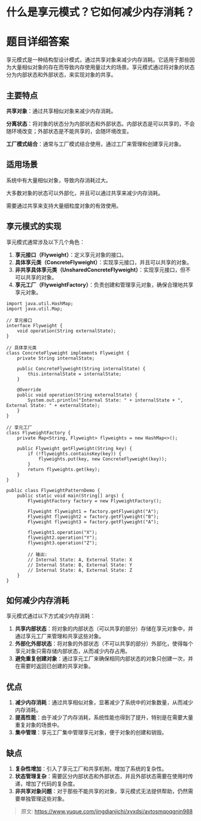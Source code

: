 # 什么是享元模式？它如何减少内存消耗？

# 题目详细答案
享元模式是一种结构型设计模式，通过共享对象来减少内存消耗。它适用于那些因为大量相似对象的存在而导致内存使用量过大的场景。享元模式通过将对象的状态分为内部状态和外部状态，来实现对象的共享。

## 主要特点
**共享对象**：通过共享相似对象来减少内存消耗。

**分离状态**：将对象的状态分为内部状态和外部状态。内部状态是可以共享的，不会随环境改变；外部状态是不能共享的，会随环境改变。

**工厂模式结合**：通常与工厂模式结合使用，通过工厂来管理和创建享元对象。

## 适用场景
系统中有大量相似对象，导致内存消耗过大。

大多数对象的状态可以外部化，并且可以通过共享来减少内存消耗。

需要通过共享来支持大量细粒度对象的有效使用。

## 享元模式的实现
享元模式通常涉及以下几个角色：

1. **享元接口（Flyweight）**：定义享元对象的接口。
2. **具体享元类（ConcreteFlyweight）**：实现享元接口，并且可以共享的对象。
3. **非共享具体享元类（UnsharedConcreteFlyweight）**：实现享元接口，但不可以共享的对象。
4. **享元工厂（FlyweightFactory）**：负责创建和管理享元对象，确保合理地共享享元对象。

```plain
import java.util.HashMap;
import java.util.Map;

// 享元接口
interface Flyweight {
    void operation(String externalState);
}

// 具体享元类
class ConcreteFlyweight implements Flyweight {
    private String internalState;

    public ConcreteFlyweight(String internalState) {
        this.internalState = internalState;
    }

    @Override
    public void operation(String externalState) {
        System.out.println("Internal State: " + internalState + ", External State: " + externalState);
    }
}

// 享元工厂
class FlyweightFactory {
    private Map<String, Flyweight> flyweights = new HashMap<>();

    public Flyweight getFlyweight(String key) {
        if (!flyweights.containsKey(key)) {
            flyweights.put(key, new ConcreteFlyweight(key));
        }
        return flyweights.get(key);
    }
}

public class FlyweightPatternDemo {
    public static void main(String[] args) {
        FlyweightFactory factory = new FlyweightFactory();

        Flyweight flyweight1 = factory.getFlyweight("A");
        Flyweight flyweight2 = factory.getFlyweight("B");
        Flyweight flyweight3 = factory.getFlyweight("A");

        flyweight1.operation("X");
        flyweight2.operation("Y");
        flyweight3.operation("Z");

        // 输出:
        // Internal State: A, External State: X
        // Internal State: B, External State: Y
        // Internal State: A, External State: Z
    }
}
```

## 如何减少内存消耗
享元模式通过以下方式减少内存消耗：

1. **共享内部状态**：将对象的内部状态（可以共享的部分）存储在享元对象中，并通过享元工厂来管理和共享这些对象。
2. **外部化外部状态**：将对象的外部状态（不可以共享的部分）外部化，使得每个享元对象只需存储内部状态，从而减少内存占用。
3. **避免重复创建对象**：通过享元工厂来确保相同内部状态的对象只创建一次，并在需要时返回已创建的共享对象。

## 优点
1. **减少内存消耗**：通过共享相似对象，显著减少了系统中的对象数量，从而减少内存消耗。
2. **提高性能**：由于减少了内存消耗，系统性能也得到了提升，特别是在需要大量重复对象的场景中。
3. **集中管理**：享元工厂集中管理享元对象，便于对象的创建和销毁。

## 缺点
1. **复杂性增加**：引入了享元工厂和共享机制，增加了系统的复杂性。
2. **状态管理复杂**：需要区分内部状态和外部状态，并且外部状态需要在使用时传递，增加了代码的复杂度。
3. **非共享对象问题**：对于那些不能共享的对象，享元模式无法提供帮助，仍然需要单独管理这些对象。



> 原文: <https://www.yuque.com/jingdianjichi/xyxdsi/avtosmqoqgnin988>
